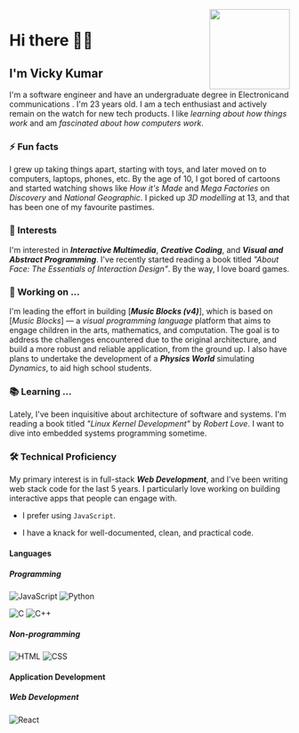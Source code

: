 <a href="https://www.linkedin.com/in/Vickyaryan33/" target="_blank" style="z-index: 100">
  <img align="right" src="https://github.com/Vickyaryan33/Vickyaryan33/raw/main/res/alias.png" height="144px"/>
</a>

# Hi there 👋🏼

## I'm Vicky Kumar

I'm a software engineer and have an undergraduate degree in Electronicand communications . I'm 23 years old. I am a tech enthusiast and actively remain on the watch for new tech products. I like _learning about how things work_ and am _fascinated about how computers work_.

### ⚡ Fun facts

I grew up taking things apart, starting with toys, and later moved on to computers, laptops, phones, etc. By the age of 10, I got bored of cartoons and started watching shows like _How it's Made_ and _Mega Factories_ on _Discovery_ and _National Geographic_. I picked up _3D modelling_ at 13, and that has been one of my favourite pastimes.

### 🌱 Interests

I'm interested in _**Interactive Multimedia**_, _**Creative Coding**_, and _**Visual and Abstract Programming**_. I've recently started reading a book titled _"About Face: The Essentials of Interaction Design"_. By the way, I love board games.

### 🔭 Working on ...

I'm leading the effort in building [_**Music Blocks (v4)**_], which is based on [_Music Blocks_] — a _visual programming language_ platform that aims to engage children in the arts, mathematics, and computation. The goal is to address the challenges encountered due to the original architecture, and build a more robust and reliable application, from the ground up. I also have plans to undertake the development of a _**Physics World**_ simulating _Dynamics_, to aid high school students.

### 📚 Learning ...

Lately, I've been inquisitive about architecture of software and systems. I'm reading a book titled _"Linux Kernel Development"_ by _Robert Love_. I want to dive into embedded systems programming sometime.

### 🛠 Technical Proficiency

My primary interest is in full-stack _**Web Development**_, and I've been writing web stack code for the last 5 years. I particularly love working on building interactive apps that people can engage with.

- I prefer using  `JavaScript`.


- I have a knack for well-documented, clean, and practical code.

#### Languages

##### Programming


![JavaScript](https://img.shields.io/badge/-JavaScript%20ES6+-000?&logo=JavaScript)
![Python](https://img.shields.io/badge/-Python%203-000?&logo=Python)

![C](https://img.shields.io/badge/-C%2011-000?&logo=C)
![C++](https://img.shields.io/badge/-C++%2017-000?&logo=c%2b%2b&logoColor=00599C)

##### Non-programming

![HTML](https://img.shields.io/badge/-HTML%205-000?&logo=HTML5)
![CSS](https://img.shields.io/badge/-CSS%203-000?&logo=CSS3)

#### Application Development


##### Web Development

![React](https://img.shields.io/badge/-React%2017-000?&logo=React)




